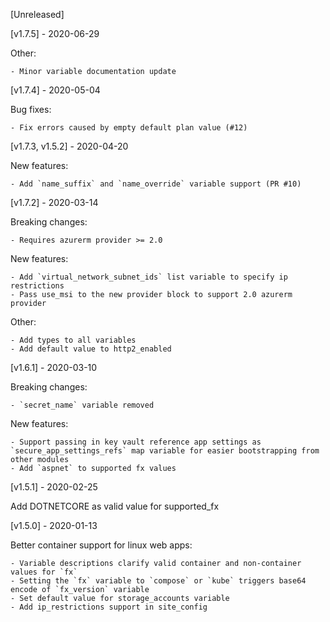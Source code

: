 [Unreleased]

[v1.7.5] - 2020-06-29

Other:

    - Minor variable documentation update

[v1.7.4] - 2020-05-04

Bug fixes:

    - Fix errors caused by empty default plan value (#12)

[v1.7.3, v1.5.2] - 2020-04-20

New features:

    - Add `name_suffix` and `name_override` variable support (PR #10)

[v1.7.2] - 2020-03-14

Breaking changes:

    - Requires azurerm provider >= 2.0

New features:

    - Add `virtual_network_subnet_ids` list variable to specify ip restrictions
    - Pass use_msi to the new provider block to support 2.0 azurerm provider

Other:

    - Add types to all variables
    - Add default value to http2_enabled

[v1.6.1] - 2020-03-10

Breaking changes:

    - `secret_name` variable removed

New features:

    - Support passing in key vault reference app settings as `secure_app_settings_refs` map variable for easier bootstrapping from other modules
    - Add `aspnet` to supported fx values

[v1.5.1] - 2020-02-25

Add DOTNETCORE as valid value for supported_fx

[v1.5.0] - 2020-01-13

Better container support for linux web apps:

    - Variable descriptions clarify valid container and non-container values for `fx` 
    - Setting the `fx` variable to `compose` or `kube` triggers base64 encode of `fx_version` variable
    - Set default value for storage_accounts variable 
    - Add ip_restrictions support in site_config
